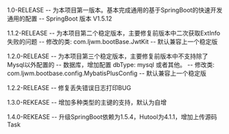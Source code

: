 1.0-RELEASE
-- 为本项目第一版本。基本完成通用的基于SpringBoot的快速开发通用的配置
-- SpringBoot 版本 V1.5.12

1.1.2-RELEASE
-- 为本项目第二个稳定版本，主要修复前版本中二次获取ExtInfo失败的问题
-- 修改的类: com.ljwm.bootBase.JwtKit
-- 默认兼容上一个稳定版

1.2.0-RELEASE
-- 为本项目第三个稳定版本，主要修复前版本中不支持除了Mysql以外配置的
-- 数据库，增加配置 dbType: mysql 或者其他。
-- 修改类: com.ljwm.bootbase.config.MybatisPlusConfig
-- 默认兼容上一个稳定版

1.2.2-RELEASE
-- 修复丢失错误日志打印BUG

1.3.0-REKEASE
-- 增加多种类型的主键的支持，默认为自增

1.4.0-REKEASE
-- 升级SpringBoot依赖为1.5.4，Hutool为4.1.1，增加上传源码Task

